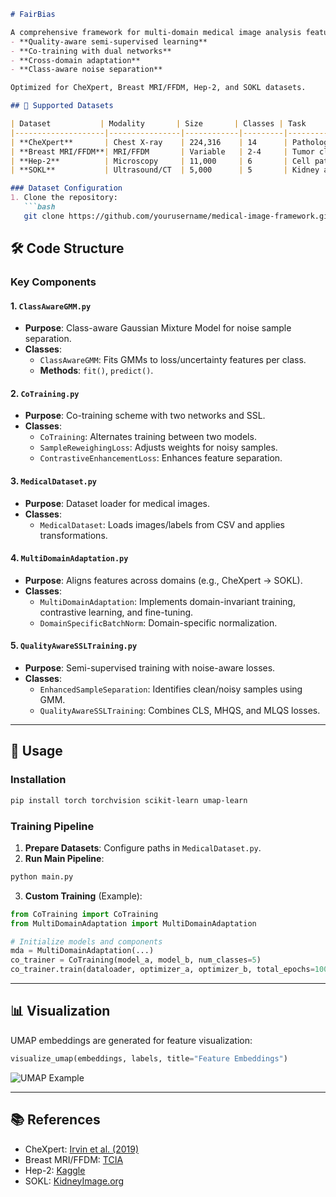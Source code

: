 ```markdown
# FairBias

A comprehensive framework for multi-domain medical image analysis featuring:
- **Quality-aware semi-supervised learning**
- **Co-training with dual networks**
- **Cross-domain adaptation**
- **Class-aware noise separation**

Optimized for CheXpert, Breast MRI/FFDM, Hep-2, and SOKL datasets.

## 📂 Supported Datasets

| Dataset           | Modality       | Size       | Classes | Task                      | Source                                                                 |
|--------------------|----------------|------------|---------|---------------------------|------------------------------------------------------------------------|
| **CheXpert**       | Chest X-ray    | 224,316    | 14      | Pathology classification  | [arXiv:1901.07031](https://arxiv.org/abs/1901.07031)                  |
| **Breast MRI/FFDM**| MRI/FFDM       | Variable   | 2-4     | Tumor classification      | [TCIA](https://www.cancerimagingarchive.net/)                         |
| **Hep-2**          | Microscopy     | 11,000     | 6       | Cell pattern recognition  | [Kaggle](https://www.kaggle.com/datasets/arunava007/hep2-cell-images) |
| **SOKL**           | Ultrasound/CT  | 5,000      | 5       | Kidney abnormality detection | [KidneyImage.org](https://www.kidneyimage.org/)                       |

### Dataset Configuration
1. Clone the repository:
   ```bash
   git clone https://github.com/yourusername/medical-image-framework.git
```

## 🛠️ Code Structure

### Key Components

#### 1. `ClassAwareGMM.py`
- **Purpose**: Class-aware Gaussian Mixture Model for noise sample separation.
- **Classes**:
  - `ClassAwareGMM`: Fits GMMs to loss/uncertainty features per class.
  - **Methods**: `fit()`, `predict()`.

#### 2. `CoTraining.py`
- **Purpose**: Co-training scheme with two networks and SSL.
- **Classes**:
  - `CoTraining`: Alternates training between two models.
  - `SampleReweighingLoss`: Adjusts weights for noisy samples.
  - `ContrastiveEnhancementLoss`: Enhances feature separation.

#### 3. `MedicalDataset.py`
- **Purpose**: Dataset loader for medical images.
- **Classes**:
  - `MedicalDataset`: Loads images/labels from CSV and applies transformations.

#### 4. `MultiDomainAdaptation.py`
- **Purpose**: Aligns features across domains (e.g., CheXpert → SOKL).
- **Classes**:
  - `MultiDomainAdaptation`: Implements domain-invariant training, contrastive learning, and fine-tuning.
  - `DomainSpecificBatchNorm`: Domain-specific normalization.

#### 5. `QualityAwareSSLTraining.py`
- **Purpose**: Semi-supervised training with noise-aware losses.
- **Classes**:
  - `EnhancedSampleSeparation`: Identifies clean/noisy samples using GMM.
  - `QualityAwareSSLTraining`: Combines CLS, MHQS, and MLQS losses.

---

## 🚀 Usage

### Installation
```bash
pip install torch torchvision scikit-learn umap-learn
```

### Training Pipeline
1. **Prepare Datasets**: Configure paths in `MedicalDataset.py`.
2. **Run Main Pipeline**:
```python
python main.py
```
3. **Custom Training** (Example):
```python
from CoTraining import CoTraining
from MultiDomainAdaptation import MultiDomainAdaptation

# Initialize models and components
mda = MultiDomainAdaptation(...)
co_trainer = CoTraining(model_a, model_b, num_classes=5)
co_trainer.train(dataloader, optimizer_a, optimizer_b, total_epochs=100)
```

---

## 📊 Visualization
UMAP embeddings are generated for feature visualization:
```python
visualize_umap(embeddings, labels, title="Feature Embeddings")
```
![UMAP Example](https://via.placeholder.com/600x400?text=UMAP+Visualization)

---

## 📚 References
- CheXpert: [Irvin et al. (2019)](https://arxiv.org/abs/1901.07031)
- Breast MRI/FFDM: [TCIA](https://www.cancerimagingarchive.net/)
- Hep-2: [Kaggle](https://www.kaggle.com/datasets/arunava007/hep2-cell-images)
- SOKL: [KidneyImage.org](https://www.kidneyimage.org/)
```
